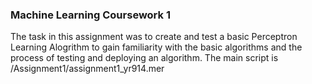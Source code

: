### Machine Learning Coursework 1

The task in this assignment was to create and test a basic Perceptron Learning Alogrithm to gain familiarity with the basic algorithms and the process of testing and deploying an algorithm.
The main script is /Assignment1/assignment1_yr914.mer
